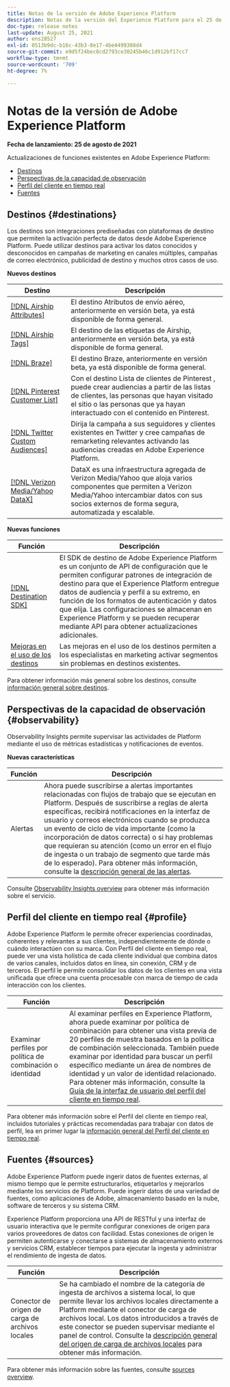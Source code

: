 ```yaml
---
title: Notas de la versión de Adobe Experience Platform
description: Notas de la versión del Experience Platform para el 25 de agosto de 2021.
doc-type: release notes
last-update: August 25, 2021
author: ens28527
exl-id: 0513b9dc-b16c-43b3-8e17-4be4499308d4
source-git-commit: e9d5f24bec8cd2793ce30245b46c1d912bf17cc7
workflow-type: tm+mt
source-wordcount: '709'
ht-degree: 7%

---
```


# Notas de la versión de Adobe Experience Platform

**Fecha de lanzamiento: 25 de agosto de 2021**

Actualizaciones de funciones existentes en Adobe Experience Platform:

- [Destinos](#destinations)
- [Perspectivas de la capacidad de observación](#observability)
- [Perfil del cliente en tiempo real](#profile)
- [Fuentes](#sources)

## Destinos {#destinations}

Los destinos son integraciones prediseñadas con plataformas de destino que permiten la activación perfecta de datos desde Adobe Experience Platform. Puede utilizar destinos para activar los datos conocidos y desconocidos en campañas de marketing en canales múltiples, campañas de correo electrónico, publicidad de destino y muchos otros casos de uso.

**Nuevos destinos**

| Destino | Descripción |
| ----------- | ----------- |
| [[!DNL Airship Attributes]](../../destinations/catalog/mobile-engagement/airship-attributes.md) | El destino Atributos de envío aéreo, anteriormente en versión beta, ya está disponible de forma general. |
| [[!DNL Airship Tags]](../../destinations/catalog/mobile-engagement/airship-tags.md) | El destino de las etiquetas de Airship, anteriormente en versión beta, ya está disponible de forma general. |
| [[!DNL Braze]](../../destinations/catalog/mobile-engagement/braze.md) | El destino Braze, anteriormente en versión beta, ya está disponible de forma general. |
| [[!DNL Pinterest Customer List]](../../destinations/catalog/advertising/pinterest.md) | Con el destino Lista de clientes de Pinterest , puede crear audiencias a partir de las listas de clientes, las personas que hayan visitado el sitio o las personas que ya hayan interactuado con el contenido en Pinterest. |
| [[!DNL Twitter Custom Audiences]](../../destinations/catalog/social/twitter.md) | Dirija la campaña a sus seguidores y clientes existentes en Twitter y cree campañas de remarketing relevantes activando las audiencias creadas en Adobe Experience Platform. |
| [[!DNL Verizon Media/Yahoo DataX]](../../destinations/catalog/advertising/datax.md) | DataX es una infraestructura agregada de Verizon Media/Yahoo que aloja varios componentes que permiten a Verizon Media/Yahoo intercambiar datos con sus socios externos de forma segura, automatizada y escalable. |

**Nuevas funciones**

| Función | Descripción |
| --- | --- |
| [[!DNL Destination SDK]](../../destinations/destination-sdk/overview.md) | El SDK de destino de Adobe Experience Platform es un conjunto de API de configuración que le permiten configurar patrones de integración de destino para que el Experience Platform entregue datos de audiencia y perfil a su extremo, en función de los formatos de autenticación y datos que elija. Las configuraciones se almacenan en Experience Platform y se pueden recuperar mediante API para obtener actualizaciones adicionales. |
| [Mejoras en el uso de los destinos](../../destinations/ui/activation-overview.md) | Las mejoras en el uso de los destinos permiten a los especialistas en marketing activar segmentos sin problemas en destinos existentes. |

Para obtener información más general sobre los destinos, consulte [información general sobre destinos](../../destinations/home.md).

## Perspectivas de la capacidad de observación {#observability}

Observability Insights permite supervisar las actividades de Platform mediante el uso de métricas estadísticas y notificaciones de eventos.

**Nuevas características**

| Función | Descripción |
| --- | --- |
| Alertas | Ahora puede suscribirse a alertas importantes relacionadas con flujos de trabajo que se ejecutan en Platform. Después de suscribirse a reglas de alerta específicas, recibirá notificaciones en la interfaz de usuario y correos electrónicos cuando se produzca un evento de ciclo de vida importante (como la incorporación de datos correcta) o si hay problemas que requieran su atención (como un error en el flujo de ingesta o un trabajo de segmento que tarde más de lo esperado). Para obtener más información, consulte la [descripción general de las alertas](../../observability/alerts/overview.md). |

Consulte [Observability Insights overview](../../observability/home.md) para obtener más información sobre el servicio.

## Perfil del cliente en tiempo real {#profile}

Adobe Experience Platform le permite ofrecer experiencias coordinadas, coherentes y relevantes a sus clientes, independientemente de dónde o cuándo interactúen con su marca. Con Perfil del cliente en tiempo real, puede ver una vista holística de cada cliente individual que combina datos de varios canales, incluidos datos en línea, sin conexión, CRM y de terceros. El perfil le permite consolidar los datos de los clientes en una vista unificada que ofrece una cuenta procesable con marca de tiempo de cada interacción con los clientes.

| Función | Descripción |
| ------- | ----------- |
| Examinar perfiles por política de combinación o identidad | Al examinar perfiles en Experience Platform, ahora puede examinar por política de combinación para obtener una vista previa de 20 perfiles de muestra basados en la política de combinación seleccionada. También puede examinar por identidad para buscar un perfil específico mediante un área de nombres de identidad y un valor de identidad relacionado. Para obtener más información, consulte la [Guía de la interfaz de usuario del perfil del cliente en tiempo real](../../profile/ui/user-guide.md). |

Para obtener más información sobre el Perfil del cliente en tiempo real, incluidos tutoriales y prácticas recomendadas para trabajar con datos de perfil, lea en primer lugar la [información general del Perfil del cliente en tiempo real](../../profile/home.md).

## Fuentes {#sources}

Adobe Experience Platform puede ingerir datos de fuentes externas, al mismo tiempo que le permite estructurarlos, etiquetarlos y mejorarlos mediante los servicios de Platform. Puede ingerir datos de una variedad de fuentes, como aplicaciones de Adobe, almacenamiento basado en la nube, software de terceros y su sistema CRM.

Experience Platform proporciona una API de RESTful y una interfaz de usuario interactiva que le permite configurar conexiones de origen para varios proveedores de datos con facilidad. Estas conexiones de origen le permiten autenticarse y conectarse a sistemas de almacenamiento externos y servicios CRM, establecer tiempos para ejecutar la ingesta y administrar el rendimiento de ingesta de datos.

| Función | Descripción |
| ------- | ----------- |
| Conector de origen de carga de archivos locales | Se ha cambiado el nombre de la categoría de ingesta de archivos a sistema local, lo que permite llevar los archivos locales directamente a Platform mediante el conector de carga de archivos local. Los datos introducidos a través de este conector se pueden supervisar mediante el panel de control. Consulte la [descripción general del origen de carga de archivos locales](../../sources/connectors/local-system/local-file-upload.md) para obtener más información. |

Para obtener más información sobre las fuentes, consulte [sources overview](../../sources/home.md).
